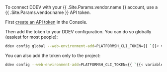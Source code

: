 To connect DDEV with your {{ .Site.Params.vendor.name }}  account, use a {{ .Site.Params.vendor.name }}  API token.

First [create an API token](/administration/cli/api-tokens.md#2-create-an-api-token) in the Console.

Then add the token to your DDEV configuration.
You can do so globally (easiest for most people):

```bash
ddev config global --web-environment-add=PLATFORMSH_CLI_TOKEN={{ `{{< variable "API_TOKEN" >}}` | .Page.RenderString }}
```

You can also add the token only to the project:

```bash
ddev config --web-environment-add=PLATFORMSH_CLI_TOKEN={{ `{{< variable "API_TOKEN" >}}` | .Page.RenderString }}
```
